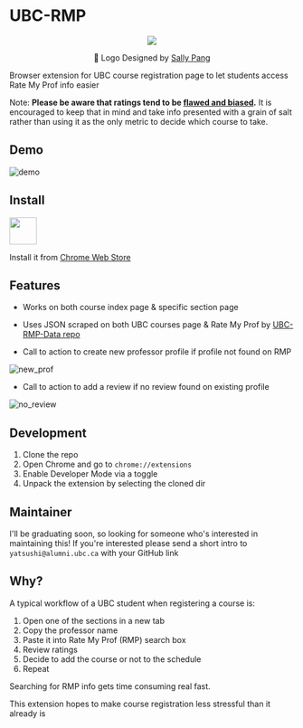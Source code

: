 # UBC-RMP

<p align="center">
  <img src="https://user-images.githubusercontent.com/9669739/54533519-9b636980-4947-11e9-8fc1-01f19acd4a86.png"/>
  <p font-size="70%" align="center">🎨 Logo Designed by <a href="https://www.linkedin.com/in/pangsally/">Sally Pang</a></p>
</p>

Browser extension for UBC course registration page to let students access Rate My Prof info easier

Note: **Please be aware that ratings tend to be [flawed and biased](https://link.springer.com/article/10.1007/s10755-014-9313-4).** It is encouraged to keep that in mind and take info presented with a grain of salt rather than using it as the only metric to decide which course to take.

## Demo

![demo](https://user-images.githubusercontent.com/9669739/53616245-9015ed00-3b96-11e9-9b24-da52e92737c2.gif)

## Install


<a href="https://chrome.google.com/webstore/detail/ubc-rmp/iggomdckinfebdknahdgknkkjcjcfcld/"><img src="https://raw.githubusercontent.com/alrra/browser-logos/master/src/chrome/chrome_128x128.png" width="48" /></a>

Install it from [Chrome Web Store](https://chrome.google.com/webstore/detail/ubc-rmp/iggomdckinfebdknahdgknkkjcjcfcld/)

## Features

* Works on both course index page & specific section page

* Uses JSON scraped on both UBC courses page & Rate My Prof by [UBC-RMP-Data repo](https://github.com/jumbosushi/ubc-rmp-data)

* Call to action to create new professor profile if profile not found on RMP

![new_prof](https://user-images.githubusercontent.com/9669739/54580835-26d00f80-49c7-11e9-9bac-d43a53c5a9c8.gif)

* Call to action to add a review if no review found on existing profile

![no_review](https://user-images.githubusercontent.com/9669739/54580837-29cb0000-49c7-11e9-8563-fa8b79b7a603.gif)

## Development

1. Clone the repo
2. Open Chrome and go to `chrome://extensions`
3. Enable Developer Mode via a toggle
4. Unpack the extension by selecting the cloned dir

## Maintainer

I'll be graduating soon, so looking for someone who's interested in maintaining
this! If you're interested please send a short intro to
`yatsushi@alumni.ubc.ca` with your GitHub link

## Why?

A typical workflow of a UBC student when registering a course is:
1. Open one of the sections in a new tab
2. Copy the professor name
3. Paste it into Rate My Prof (RMP) search box
4. Review ratings
5. Decide to add the course or not to the schedule
6. Repeat

Searching for RMP info gets time consuming real fast.

This extension hopes to make course registration less stressful than it already is

